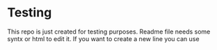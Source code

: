 # Testing
This repo is just created for testing purposes.
Readme file needs some syntx or html to edit it.
If you want to create a new line you can use <br>
